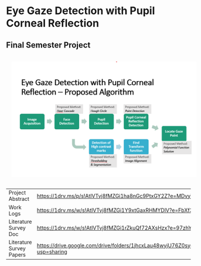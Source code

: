# Eye Gaze Detection with Pupil Corneal Reflection
## Final Semester Project
<p>
<img src="outs/flow.png" style="margin:15px">
</p>

|||
|-|-|
| Project Abstract | https://1drv.ms/p/s!AtIVTvj8fMZGi1ha8nGc9PtxGY2Z?e=MDvyTz |
| Work Logs | https://1drv.ms/w/s!AtIVTvj8fMZGi1Y9xtGaxRHMYDlV?e=FbXf3P |
| Literature Survey Doc| https://1drv.ms/w/s!AtIVTvj8fMZGi1rZkuQf72AXsHzx?e=97zhYD |
| Literature Survey Papers| https://drive.google.com/drive/folders/1jhcxLau48wyjU76Z0sycy8JLRZiJZLJt?usp=sharing |



